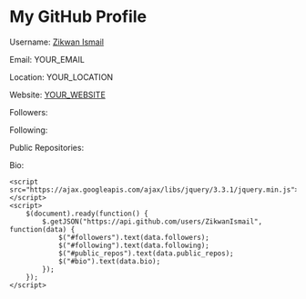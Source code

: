 <!DOCTYPE html>
<html lang="en">
<head>
    <meta charset="UTF-8">
    <meta name="viewport" content="width=device-width, initial-scale=1.0">
    <title>GitHub Profile</title>
    <link rel="stylesheet" href="https://maxcdn.bootstrapcdn.com/bootstrap/4.0.0/css/bootstrap.min.css">
</head>
<body>
    <div class="container">
        <div class="row">
            <div class="col-md-12">
                <h1>My GitHub Profile</h1>
                <p>Username: <a href="https://github.com/ZikwanIsmail" target="_blank">Zikwan Ismail</a></p>
                <p>Email: YOUR_EMAIL</p>
                <p>Location: YOUR_LOCATION</p>
                <p>Website: <a href="YOUR_WEBSITE" target="_blank">YOUR_WEBSITE</a></p>
                <p>Followers: <span id="followers"></span></p>
                <p>Following: <span id="following"></span></p>
                <p>Public Repositories: <span id="public_repos"></span></p>
                <p>Bio: <span id="bio"></span></p>
            </div>
        </div>
    </div>

    <script src="https://ajax.googleapis.com/ajax/libs/jquery/3.3.1/jquery.min.js"></script>
    <script>
        $(document).ready(function() {
            $.getJSON("https://api.github.com/users/ZikwanIsmail", function(data) {
                $("#followers").text(data.followers);
                $("#following").text(data.following);
                $("#public_repos").text(data.public_repos);
                $("#bio").text(data.bio);
            });
        });
    </script>
</body>
</html>
